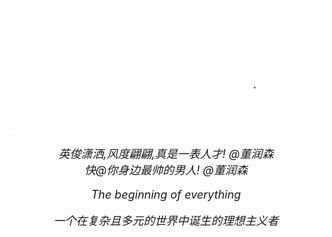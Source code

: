 [![Signature](https://raw.githubusercontent.com/yrccondor/yrccondor/master/signature.svg)](http://dles.dongrunsen.com:16062/)

<p align="center">
<em><font size="+1" >英俊潇洒,风度翩翩,真是一表人才!     @董润森</font></em>
<br>
<em><font size="+1" >快@你身边最帅的男人!     @董润森</font></em>
<br>
<br>
<em><font size="+1">The beginning of everything</font></em>
<br>
<br>
<em><font size="+1">一个在复杂且多元的世界中诞生的理想主义者</font></em>
<br>
<br>
<br>
</p>
